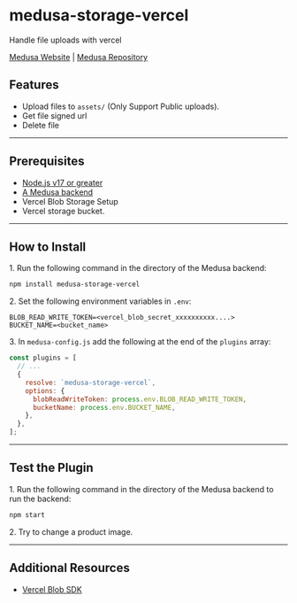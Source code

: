 # medusa-storage-vercel

Handle file uploads with vercel

[Medusa Website](https://medusajs.com/) | [Medusa Repository](https://github.com/medusajs/medusa)

## Features

- Upload files to `assets/` (Only Support Public uploads).
- Get file signed url
- Delete file

---

## Prerequisites

- [Node.js v17 or greater](https://nodejs.org/en)
- [A Medusa backend](https://docs.medusajs.com/development/backend/install)
- Vercel Blob Storage Setup
- Vercel storage bucket.

---

## How to Install

1\. Run the following command in the directory of the Medusa backend:

```bash
npm install medusa-storage-vercel
```

2\. Set the following environment variables in `.env`:

```dotenv
BLOB_READ_WRITE_TOKEN=<vercel_blob_secret_xxxxxxxxxx....>
BUCKET_NAME=<bucket_name>
```

3\. In `medusa-config.js` add the following at the end of the `plugins` array:

```js
const plugins = [
  // ...
  {
    resolve: `medusa-storage-vercel`,
    options: {
      blobReadWriteToken: process.env.BLOB_READ_WRITE_TOKEN,
      bucketName: process.env.BUCKET_NAME,
    },
  },
];
```

---

## Test the Plugin

1\. Run the following command in the directory of the Medusa backend to run the backend:

```bash
npm start
```

2\. Try to change a product image.

---

## Additional Resources

- [Vercel Blob SDK](https://vercel.com/docs/storage/vercel-blob/using-blob-sdk)
